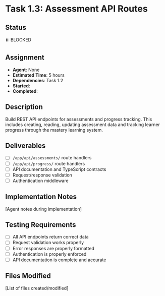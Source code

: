 # Task 1.3: Assessment API Routes

## Status

⏸️ BLOCKED

## Assignment

- **Agent**: None
- **Estimated Time**: 5 hours
- **Dependencies**: Task 1.2
- **Started**:
- **Completed**:

## Description

Build REST API endpoints for assessments and progress tracking. This includes creating, reading, updating assessment data and tracking learner progress through the mastery learning system.

## Deliverables

- [ ] `/app/api/assessments/` route handlers
- [ ] `/app/api/progress/` route handlers
- [ ] API documentation and TypeScript contracts
- [ ] Request/response validation
- [ ] Authentication middleware

## Implementation Notes

[Agent notes during implementation]

## Testing Requirements

- [ ] All API endpoints return correct data
- [ ] Request validation works properly
- [ ] Error responses are properly formatted
- [ ] Authentication is properly enforced
- [ ] API documentation is complete and accurate

## Files Modified

[List of files created/modified]
